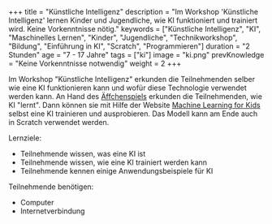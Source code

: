 +++
title = "Künstliche Intelligenz"
description = "Im Workshop 'Künstliche Intelligenz' lernen Kinder und Jugendliche, wie KI funktioniert und trainiert wird. Keine Vorkenntnisse nötig."
keywords = ["Künstliche Intelligenz", "KI", "Maschinelles Lernen", "Kinder", "Jugendliche", "Technikworkshop", "Bildung", "Einführung in KI", "Scratch", "Programmieren"]
duration = "2 Stunden"
age = "7 - 17 Jahre"
tags = ["ki"]
image = "ki.png"
prevKnowledge = "Keine Vorkenntnisse notwendig"
weight = 2
+++

Im Workshop "Künstliche Intelligenz" erkunden die Teilnehmenden selber wie eine KI funktionieren kann 
und wofür diese Technologie verwendet werden kann. 
An Hand des [Äffchenspiels](https://www.aiunplugged.org/german.pdf) erkunden die Teilnehmenden, wie KI "lernt". Dann können sie mit Hilfe 
der Website [Machine Learning for Kids](https://machinelearningforkids.co.uk/) selbst eine KI trainieren und ausprobieren.
Das Modell kann am Ende auch in Scratch verwendet werden.

Lernziele:
* Teilnehmende wissen, was eine KI ist
* Teilnehmende wissen, wie eine KI trainiert werden kann
* Teilnehmende kennen einige Anwendungsbeispiele für KI

Teilnehmende benötigen:
* Computer
* Internetverbindung

